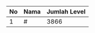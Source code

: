 | No | Nama            | Jumlah Level |
|----|-----------------|--------------|
| 1  | #    |    3866        |
